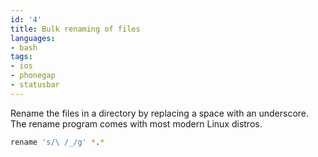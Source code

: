 ```yaml
---
id: '4'
title: Bulk renaming of files
languages:
- bash
tags:
- ios
- phonegap
- statusbar
---
```

Rename the files in a directory by replacing a space with an underscore. The rename program comes with most modern Linux distros.


```bash
rename 's/\ /_/g' *.*
```
    

